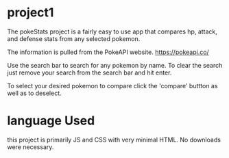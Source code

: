 # project1

The pokeStats project is a fairly easy to use app that compares hp, attack, and defense stats from any selected pokemon.

The information is pulled from the PokeAPI website. https://pokeapi.co/

Use the search bar to search for any pokemon by name. To clear the search just remove your search from the search bar and hit enter.

To select your desired pokemon to compare click the 'compare' buttton as well as to deselect.

# language Used

this project is primarily JS and CSS with very minimal HTML. No downloads were necessary.